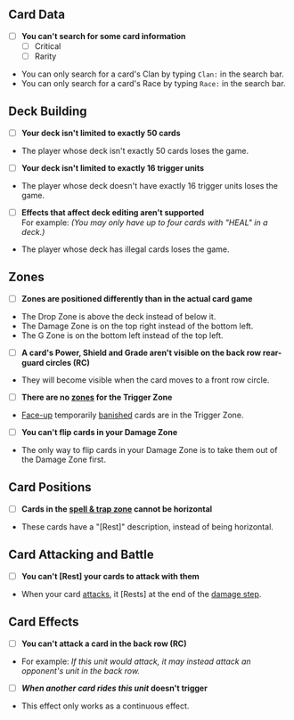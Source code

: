 ## Card Data
- [ ] **You can't search for some card information**
	- [ ] Critical
	- [ ] Rarity
- You can only search for a card's Clan by typing `Clan:` in the search bar.
- You can only search for a card's Race by typing `Race:` in the search bar.
## Deck Building
- [ ] **Your deck isn't limited to exactly 50 cards**
- The player whose deck isn't exactly 50 cards loses the game.
- [ ] **Your deck isn't limited to exactly 16 trigger units**
- The player whose deck doesn't have exactly 16 trigger units loses the game.
- [ ] **Effects that affect deck editing aren't supported**<br>
For example: _(You may only have up to four cards with "HEAL" in a deck.)_
- The player whose deck has illegal cards loses the game.
## Zones
- [ ] **Zones are positioned differently than in the actual card game**
- The Drop Zone is above the deck instead of below it.
- The Damage Zone is on the top right instead of the bottom left.
- The G Zone is on the bottom left instead of the top left.
- [ ] **A card's Power, Shield and Grade aren't visible on the back row rear-guard circles (RC)**
- They will become visible when the card moves to a front row circle.
- [ ] **There are no [zones](https://yugioh.fandom.com/wiki/Zone) for the Trigger Zone**
- [Face-up](https://yugioh.fandom.com/wiki/Face-up) temporarily [banished](https://yugioh.fandom.com/wiki/Banish) cards are in the Trigger Zone.
- [ ] **You can't flip cards in your Damage Zone**
- The only way to flip cards in your Damage Zone is to take them out of the Damage Zone first.
## Card Positions
- [ ] **Cards in the [spell & trap zone](https://yugioh.fandom.com/wiki/Spell_&_Trap_Zone) cannot be horizontal**
- These cards have a "[Rest]" description, instead of being horizontal.
## Card Attacking and Battle
- [ ] **You can't [Rest] your cards to attack with them**
- When your card [attacks](https://yugioh.fandom.com/wiki/Attack), it [Rests] at the end of the [damage step](https://yugioh.fandom.com/wiki/Damage_Step).
## Card Effects
- [ ] **You can't attack a card in the back row (RC)**
- For example: _If this unit would attack, it may instead attack an opponent's unit in the back row._
- [ ] **_When another card rides this unit_ doesn't trigger**
- This effect only works as a continuous effect.
